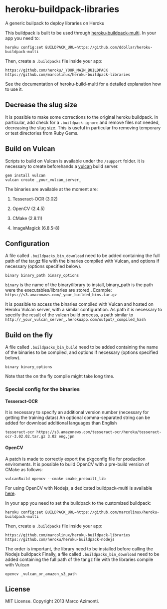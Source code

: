 heroku-buildpack-libraries
===========================
A generic builpack to deploy libraries on Heroku

This buildpack is built to be used through [heroku-buildpack-multi](https://github.com/ddollar/heroku-buildpack-multi).
In your app you need to:
```
heroku config:set BUILDPACK_URL=https://github.com/ddollar/heroku-buildpack-multi
```

Then, create a `.buildpacks` file inside your app:
```
https://github.com/heroku/_YOUR_MAIN_BUILDPACK
https://github.com/marcolinux/heroku-buildpack-libraries
```
See the documentation of heroku-build-multi for a detailed explanation how to use it.

## Decrease the slug size
It is possible to make some corrections to the original heroku buildpack. In particular, add check for a `.buildpack-ignore` and remove files not needed, decreasing the slug size. This is useful in particular fro removing temporary or test directories from Ruby Gems.

## Build on Vulcan
Scripts to build on Vulcan is available under the `/support` folder.
it is necessary to create beforehands a [vulcan](https://github.com/heroku/vulcan) build server.
```
gem install vulcan
vulcan create _your_vulcan_server_
```
The binaries are available at the moment are:

1. Tesseract-OCR (3.02)

2. OpenCV (2.4.5)

3. CMake (2.8.11)

4. ImageMagick (6.8.5-8)

## Configuration
A file called `.buildpacks_bin_download` need to be added containing the full path of the tar.gz file with the binaries compiled with Vulcan, and options if necessary (options specified below).
```
binary binary_path binary_options
```

`binary` is the name of the binary/library to install, binary_path is the path were the executables/libraries are stored,.
Example:
  `https://s3.amazonaws.com/_your_builded_bins.tar.gz`

It is possible to access the binaries compiled with Vulcan and hosted on Heroku Vulcan server, with a similar configuration.
As path it is necessary to specify the result of the vulcan build process, a path similar to  `http://_your_vulcan_server_.herokuapp.com/output/_compiled_hash`

## Build on the fly
A file called `.buildpacks_bin_build` need to be added containing the name of the binaries to be compiled, and options if necessary (options specified below).
```
binary binary_options
```
Note that the on the fly compile might take long time.

### Special config for the binaries
#### Tesseract-OCR
It is necessary to specify an additional version number (necessary for getting the training datas)
An optional comma-separated string can be added for download additional languages than English
```
tesseract-ocr https://s3.amazonaws.com/tesseract-ocr/heroku/tesseract-ocr-3.02.02.tar.gz 3.02 eng,jpn
```

#### OpenCV
A patch is made to correctly export the pkgconfig file for production enviroments.
It is possible to build OpenCV with a pre-build version of CMake as follows:
```
vulcanBuild opencv --cmake cmake_prebuilt_lib
```

For using OpenCV with Nodejs, a dedicated buildpack-multi is available [here](https://github.com/marcolinux/heroku-buildpack-multi).

In your app you need to set the buildpack to the customized buildpack:
```
heroku config:set BUILDPACK_URL=https://github.com/marcolinux/heroku-buildpack-multi
```
Then, create a `.buildpacks` file inside your app:
```
https://github.com/marcolinux/heroku-buildpack-libraries
https://github.com/heroku/heroku-buildpack-nodejs
```
The order is important, the library need to be installed before calling the Nodejs buildpack
Finally, a file called `.buildpacks_bin_download` need to be added containing the full path of the tar.gz file with the libraries compile with Vulcan
```
opencv _vulcan_or_amazon_s3_path
```

## License
MIT License. Copyright 2013 Marco Azimonti.
